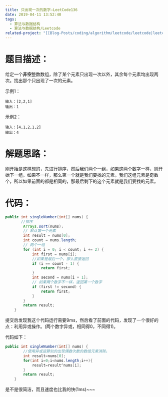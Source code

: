 ```yaml
---
title: 只出现一次的数字—LeetCode136
date: 2019-04-11 13:52:40
tags:
  - 算法与数据结构
  - 算法与数据结构/Leetcode
related-project: "[[Blog-Posts/coding/algorithm/leetcode/leetcode|leetcode]]"
---
```


# 题目描述：

给定一个**非空**整数数组，除了某个元素只出现一次以外，其余每个元素均出现两次。找出那个只出现了一次的元素。

示例1：

```
输入：[2,2,1]
输出：1
```

示例2：

```
输入：[4,1,2,1,2]
输出：4
```

<!-- more -->

# 解题思路：

刚开始是这样想的，先进行排序，然后我们两个一组，如果这两个数字一样，则开始下一组。如果不一样，那么第一个就是我们要找的元素。我们这组元素是奇数个，所以如果前面的都是相同的，那最后剩下的这个元素就是我们要找的元素。

# 代码：

```java
public int singleNumber(int[] nums) {
       //排序
		Arrays.sort(nums);
    	// 默认第一个元素
		int result = nums[0];
		int count = nums.length;
    	// 两个一组
		for (int i = 0; i < count; i += 2) {
			int first = nums[i];
            //如果是最后一个，那么直接返回
			if (i == count - 1) {
				return first;
			}
			int second = nums[i + 1];
            // 如果两个数字不一样，返回第一个数字
			if (first != second) {
				return first;
			}
		}
		return result;
	}
```

提交后发现我这个代码运行需要9ms，然后看了前面的代码，发现了一个很好的点：利用异或操作。(两个数字异或，相同得0，不同得1)。

代码如下：

```java
public int singleNumber(int[] nums) {
        //使用异或运算似的出现偶数次数的数组元素消除。
        int result=nums[0];
        for(int i=0;i<nums.length;i++){
            result=result^nums[i];
        }
        return result;
    }
```

是不是很简洁，而且速度也比我的快(1ms)~~~